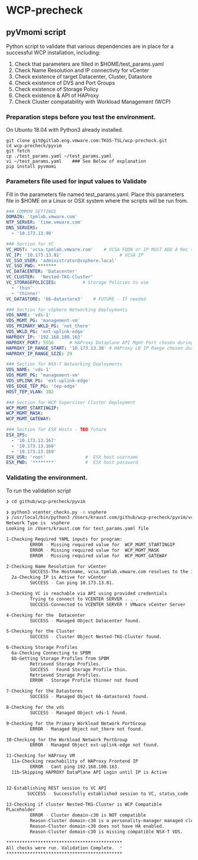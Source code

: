 # WCP-precheck

## pyVmomi script
Python script to validate that various dependencies are in place for a successful WCP installation, including:

1. Check that parameters are filled in $HOME/test_params.yaml 
2. Check Name Resolution and IP connectivty for vCenter
3. Check existence of target Datacenter, Cluster, Datastore
4. Check existence of DVS and Port Groups
5. Check existence of Storage Policy
6. Check existence & API of HAProxy
7. Check Cluster compatability with Workload Management (WCP)

### Preparation steps before you test the environment.
On Ubuntu 18.04 with Python3 already installed.
```
git clone git@gitlab.eng.vmware.com:TKGS-TSL/wcp-precheck.git
cd wcp-precheck/pyvim
git fetch
cp ./test_params.yaml ~/test_params.yaml
vi ~/test_params.yaml    ### See Below of explanation
pip install pyvmomi
```

### Parameters file used for input values to Validate
Fill in the parameters file named test_params.yaml. Place this parameters file  in $HOME on a Linux or OSX system where the scripts will be run from.
``` yaml
### COMMON SETTINGS
DOMAIN: 'tpmlab.vmware.com'
NTP_SERVER: 'time.vmware.com'
DNS_SERVERS:
  - '10.173.13.90'

### Section for VC
VC_HOST: 'vcsa.tpmlab.vmware.com'    # VCSA FQDN or IP MUST ADD A Rec to DNS
VC_IP: '10.173.13.81'                      # VCSA IP
VC_SSO_USER: 'administrator@vsphere.local'
VC_SSO_PWD: *******
VC_DATACENTER: 'Datacenter'
VC_CLUSTER:  'Nested-TKG-Cluster'
VC_STORAGEPOLICIES:          # Storage Policies to use 
  - 'thin'  
  - 'thinner'      
VC_DATASTORE: '66-datastore3'    # FUTURE - If needed 

### Section for vSphere Networking Deployments
VDS_NAME: 'vds-1'
VDS_MGMT_PG: 'management-vm'
VDS_PRIMARY_WKLD_PG: 'not_there'
VDS_WKLD_PG: 'ext-uplink-edge'
HAPROXY_IP: '192.168.100.163'
HAPROXY_PORT: 5556      # HAProxy Dataplane API Mgmt Port chosen during OVA Deployment
HAPROXY_IP_RANGE_START: '10.173.13.38' # HAProxy LB IP Range chosen during OVA Deployment
HAPROXY_IP_RANGE_SIZE: 29

### Section for NSX-T Networking Deployments
VDS_NAME: 'vds-1'
VDS_MGMT_PG: 'management-vm'
VDS_UPLINK_PG: 'ext-uplink-edge'
VDS_EDGE_TEP_PG: 'tep-edge'
HOST_TEP_VLAN: 102

### Section for WCP Supervisor Cluster Deployment
WCP_MGMT_STARTINGIP:
WCP_MGMT_MASK:
WCP_MGMT_GATEWAY: 

### Section for ESX Hosts - TBD future
ESX_IPS:
  - '10.173.13.167'
  - '10.173.13.168'
  - '10.173.13.169'
ESX_USR: 'root'               #  ESX host username
ESX_PWD: '********'           #  ESX host password
``` 
### Validating the environment.
To run the validation script
``` bash
❯ cd github/wcp-precheck/pyvim

❯ python3 vcenter_checks.py -n vsphere
❯ /usr/local/bin/python3 /Users/kraust.com/github/wcp-precheck/pyvim/vcenter_checks.py
Network Type is  vsphere 
Looking in /Users/kraust.com for test_params.yaml file

1-Checking Required YAML inputs for program: 
         ERROR - Missing required value for  WCP_MGMT_STARTINGIP
         ERROR - Missing required value for  WCP_MGMT_MASK
         ERROR - Missing required value for  WCP_MGMT_GATEWAY

2-Checking Name Resolution for vCenter
         SUCCESS-The Hostname, vcsa.tpmlab.vmware.com resolves to the IP 10.173.13.81
  2a-Checking IP is Active for vCenter
         SUCCESS - Can ping 10.173.13.81. 

3-Checking VC is reachable via API using provided credentials
         Trying to connect to VCENTER SERVER . . .
         SUCCESS-Connected to VCENTER SERVER ! VMware vCenter Server

4-Checking for the  Datacenter
         SUCCESS - Managed Object Datacenter found.

5-Checking for the Cluster
         SUCCESS - Cluster Object Nested-TKG-Cluster found.

6-Checking Storage Profiles
  6a-Checking Connecting to SPBM
  6b-Getting Storage Profiles from SPBM
         Retrieved Storage Profiles.
         SUCCESS - Found Storage Profile thin.
         Retrieved Storage Profiles.
         ERROR - Storage Profile thinner not found

7-Checking for the Datastores
         SUCCESS - Managed Object 66-datastore3 found.

8-Checking for the vds
         SUCCESS - Managed Object vds-1 found.

9-Checking for the Primary Workload Network PortGroup
         ERROR - Managed Object not_there not found.

10-Checking for the Workload Network PortGroup
         ERROR - Managed Object ext-uplink-edge not found.

11-Checking for HAProxy VM
  11a-Checking reachability of HAProxy Frontend IP
         ERROR - Cant ping 192.168.100.163. 
  11b-Skipping HAPROXY DataPlane API Login until IP is Active


12-Establishing REST session to VC API
        SUCCESS - Successfully established session to VC, status_code 

13-Checking if cluster Nested-TKG-Cluster is WCP Compatible
PLaceholder
         ERROR - Cluster domain-c30 is NOT compatible
         Reason-Cluster domain-c30 is a personality-manager managed cluster. It currently does not support vSphere namespaces.
         Reason-Cluster domain-c30 does not have HA enabled.
         Reason-Cluster domain-c30 is missing compatible NSX-T VDS.

********************************************
All checks were run. Validation Complete.  *
********************************************

